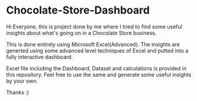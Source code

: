 # Chocolate-Store-Dashboard
Hi Everyone, this is project done by me where I tried to find some useful insights about what's going on in a Chocolate Store business.

This is done entirely using Microsoft Excel(Advanced). The insights are generted using some advanced level techniques of Excel and  putted into a fully interactive dashboard.

Excel file including the Dashboard, Dataset and calculations is provided in this repository. Feel free to use the same and generate some useful insights by your own.

Thanks :)
